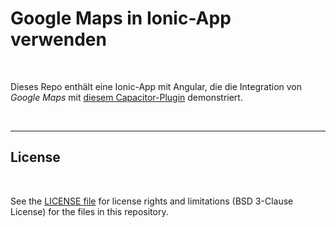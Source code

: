 # Google Maps in Ionic-App verwenden #

<br>

Dieses Repo enthält eine Ionic-App mit Angular, die die Integration von *Google Maps*
mit [diesem Capacitor-Plugin](https://capacitorjs.com/docs/apis/google-maps) demonstriert.

<br>

----

## License ##

<br>

See the [LICENSE file](LICENSE.md) for license rights and limitations (BSD 3-Clause License) for the files in this repository.

<br>
